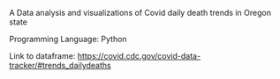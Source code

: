 A 
Data analysis and visualizations of Covid daily death trends in Oregon state 

Programming Language: Python

Link to dataframe: https://covid.cdc.gov/covid-data-tracker/#trends_dailydeaths
